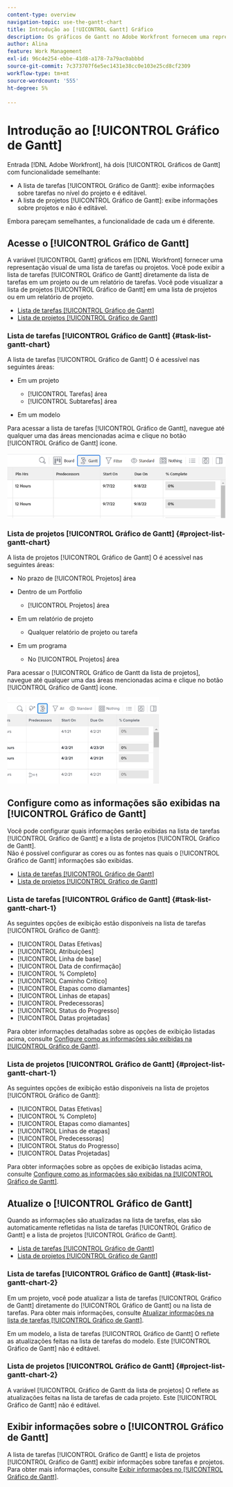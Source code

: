```yaml
---
content-type: overview
navigation-topic: use-the-gantt-chart
title: Introdução ao [!UICONTROL Gantt] Gráfico
description: Os gráficos de Gantt no Adobe Workfront fornecem uma representação visual de uma lista de tarefas ou projetos.
author: Alina
feature: Work Management
exl-id: 96c4e254-ebbe-41d8-a178-7a79ac0abbbd
source-git-commit: 7c373707f6e5ec1431e38cc0e103e25cd8cf2309
workflow-type: tm+mt
source-wordcount: '555'
ht-degree: 5%

---
```


# Introdução ao [!UICONTROL Gráfico de Gantt]

Entrada [!DNL Adobe Workfront], há dois [!UICONTROL Gráficos de Gantt] com funcionalidade semelhante:

* A lista de tarefas [!UICONTROL Gráfico de Gantt]: exibe informações sobre tarefas no nível do projeto e é editável.
* A lista de projetos [!UICONTROL Gráfico de Gantt]: exibe informações sobre projetos e não é editável.

Embora pareçam semelhantes, a funcionalidade de cada um é diferente.

## Acesse o [!UICONTROL Gráfico de Gantt]

A variável [!UICONTROL Gantt] gráficos em [!DNL Workfront]  fornecer uma representação visual de uma lista de tarefas ou projetos. Você pode exibir a lista de tarefas [!UICONTROL Gráfico de Gantt] diretamente da lista de tarefas em um projeto ou de um relatório de tarefas. Você pode visualizar a lista de projetos [!UICONTROL Gráfico de Gantt] em uma lista de projetos ou em um relatório de projeto.

* [Lista de tarefas [!UICONTROL Gráfico de Gantt]](#task-list-gantt-chart)
* [Lista de projetos [!UICONTROL Gráfico de Gantt]](#project-list-gantt-chart)

### Lista de tarefas [!UICONTROL Gráfico de Gantt] {#task-list-gantt-chart}

A lista de tarefas [!UICONTROL Gráfico de Gantt] O é acessível nas seguintes áreas:

* Em um projeto

   * [!UICONTROL Tarefas] área
   * [!UICONTROL Subtarefas] área

* Em um modelo

Para acessar a lista de tarefas [!UICONTROL Gráfico de Gantt], navegue até qualquer uma das áreas mencionadas acima e clique no botão [!UICONTROL Gráfico de Gantt] ícone.

![Clique no ícone Gráfico de Gantt](assets/click-gantt-chart-icon.png)

### Lista de projetos [!UICONTROL Gráfico de Gantt] {#project-list-gantt-chart}

A lista de projetos [!UICONTROL Gráfico de Gantt] O é acessível nas seguintes áreas:

* No prazo de [!UICONTROL Projetos] área
* Dentro de um Portfolio

   * [!UICONTROL Projetos] área

* Em um relatório de projeto

   * Qualquer relatório de projeto ou tarefa

* Em um programa

   * No [!UICONTROL Projetos] área

Para acessar o [!UICONTROL Gráfico de Gantt da lista de projetos], navegue até qualquer uma das áreas mencionadas acima e clique no botão [!UICONTROL Gráfico de Gantt] ícone.

![](assets/qs-gantt-icon-on-task-list-highlighted-350x199.png)

## Configure como as informações são exibidas na [!UICONTROL Gráfico de Gantt]

Você pode configurar quais informações serão exibidas na lista de tarefas [!UICONTROL Gráfico de Gantt] e a lista de projetos [!UICONTROL Gráfico de Gantt].\
Não é possível configurar as cores ou as fontes nas quais o [!UICONTROL Gráfico de Gantt] informações são exibidas.

* [Lista de tarefas [!UICONTROL Gráfico de Gantt]](#task-list-gantt-chart)
* [Lista de projetos [!UICONTROL Gráfico de Gantt]](#project-list-gantt-chart)

### Lista de tarefas [!UICONTROL Gráfico de Gantt] {#task-list-gantt-chart-1}

As seguintes opções de exibição estão disponíveis na lista de tarefas [!UICONTROL Gráfico de Gantt]:

* [!UICONTROL Datas Efetivas]
* [!UICONTROL Atribuições]
* [!UICONTROL Linha de base]
* [!UICONTROL Data de confirmação]
* [!UICONTROL % Completo]
* [!UICONTROL Caminho Crítico]
* [!UICONTROL Etapas como diamantes]
* [!UICONTROL Linhas de etapas]
* [!UICONTROL Predecessoras]
* [!UICONTROL Status do Progresso]
* [!UICONTROL Datas projetadas]

Para obter informações detalhadas sobre as opções de exibição listadas acima, consulte [Configure como as informações são exibidas na [!UICONTROL Gráfico de Gantt]](../../../manage-work/gantt-chart/use-the-gantt-chart/configure-info-on-gantt-chart.md).

### Lista de projetos [!UICONTROL Gráfico de Gantt] {#project-list-gantt-chart-1}

As seguintes opções de exibição estão disponíveis na lista de projetos [!UICONTROL Gráfico de Gantt]:

* [!UICONTROL Datas Efetivas]
* [!UICONTROL % Completo]
* [!UICONTROL Etapas como diamantes]
* [!UICONTROL Linhas de etapas]
* [!UICONTROL Predecessoras]
* [!UICONTROL Status do Progresso]
* [!UICONTROL Datas Projetadas]

Para obter informações sobre as opções de exibição listadas acima, consulte [Configure como as informações são exibidas na [!UICONTROL Gráfico de Gantt]](../../../manage-work/gantt-chart/use-the-gantt-chart/configure-info-on-gantt-chart.md).

## Atualize o [!UICONTROL Gráfico de Gantt]

Quando as informações são atualizadas na lista de tarefas, elas são automaticamente refletidas na lista de tarefas [!UICONTROL Gráfico de Gantt] e a lista de projetos [!UICONTROL Gráfico de Gantt].

* [Lista de tarefas [!UICONTROL Gráfico de Gantt]](#task-list-gantt-chart)
* [Lista de projetos [!UICONTROL Gráfico de Gantt]](#project-list-gantt-chart)

### Lista de tarefas [!UICONTROL Gráfico de Gantt] {#task-list-gantt-chart-2}

Em um projeto, você pode atualizar a lista de tarefas [!UICONTROL Gráfico de Gantt] diretamente do [!UICONTROL Gráfico de Gantt] ou na lista de tarefas. Para obter mais informações, consulte [Atualizar informações na lista de tarefas [!UICONTROL Gráfico de Gantt]](../../../manage-work/gantt-chart/use-the-gantt-chart/update-info-task-list-gantt.md).

Em um modelo, a lista de tarefas [!UICONTROL Gráfico de Gantt] O reflete as atualizações feitas na lista de tarefas do modelo. Este [!UICONTROL Gráfico de Gantt] não é editável.

### Lista de projetos [!UICONTROL Gráfico de Gantt] {#project-list-gantt-chart-2}

A variável [!UICONTROL Gráfico de Gantt da lista de projetos] O reflete as atualizações feitas na lista de tarefas de cada projeto. Este [!UICONTROL Gráfico de Gantt] não é editável.

## Exibir informações sobre o [!UICONTROL Gráfico de Gantt]

A lista de tarefas [!UICONTROL Gráfico de Gantt] e lista de projetos [!UICONTROL Gráfico de Gantt] exibir informações sobre tarefas e projetos. Para obter mais informações, consulte [Exibir informações no [!UICONTROL Gráfico de Gantt]](../../../manage-work/gantt-chart/use-the-gantt-chart/view-info-in-gantt.md).
